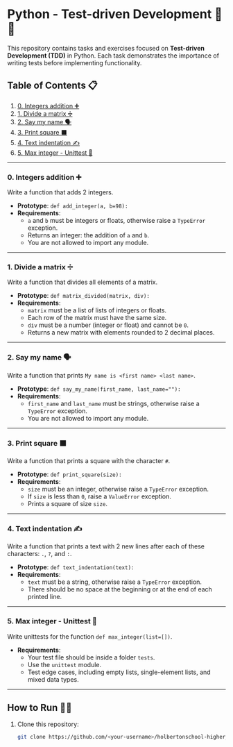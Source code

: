 # Python - Test-driven Development 🐍✅

This repository contains tasks and exercises focused on **Test-driven Development (TDD)** in Python. Each task demonstrates the importance of writing tests before implementing functionality.

## Table of Contents 📋

1. [0. Integers addition ➕](#0-integers-addition-)
2. [1. Divide a matrix ➗](#1-divide-a-matrix-)
3. [2. Say my name 🗣️](#2-say-my-name-)
4. [3. Print square ⬛](#3-print-square-)
5. [4. Text indentation ✍️](#4-text-indentation-)
6. [5. Max integer - Unittest 🔢](#5-max-integer---unittest-)

---

### 0. Integers addition ➕

Write a function that adds 2 integers.

- **Prototype**: `def add_integer(a, b=98):`
- **Requirements**:
  - `a` and `b` must be integers or floats, otherwise raise a `TypeError` exception.
  - Returns an integer: the addition of `a` and `b`.
  - You are not allowed to import any module.

---

### 1. Divide a matrix ➗

Write a function that divides all elements of a matrix.

- **Prototype**: `def matrix_divided(matrix, div):`
- **Requirements**:
  - `matrix` must be a list of lists of integers or floats.
  - Each row of the matrix must have the same size.
  - `div` must be a number (integer or float) and cannot be `0`.
  - Returns a new matrix with elements rounded to 2 decimal places.

---

### 2. Say my name 🗣️

Write a function that prints `My name is <first name> <last name>`.

- **Prototype**: `def say_my_name(first_name, last_name=""):`
- **Requirements**:
  - `first_name` and `last_name` must be strings, otherwise raise a `TypeError` exception.
  - You are not allowed to import any module.

---

### 3. Print square ⬛

Write a function that prints a square with the character `#`.

- **Prototype**: `def print_square(size):`
- **Requirements**:
  - `size` must be an integer, otherwise raise a `TypeError` exception.
  - If `size` is less than `0`, raise a `ValueError` exception.
  - Prints a square of size `size`.

---

### 4. Text indentation ✍️

Write a function that prints a text with 2 new lines after each of these characters: `.`, `?`, and `:`.

- **Prototype**: `def text_indentation(text):`
- **Requirements**:
  - `text` must be a string, otherwise raise a `TypeError` exception.
  - There should be no space at the beginning or at the end of each printed line.

---

### 5. Max integer - Unittest 🔢

Write unittests for the function `def max_integer(list=[])`.

- **Requirements**:
  - Your test file should be inside a folder `tests`.
  - Use the `unittest` module.
  - Test edge cases, including empty lists, single-element lists, and mixed data types.

---

## How to Run 🏃‍♂️

1. Clone this repository:
   ```bash
   git clone https://github.com/<your-username>/holbertonschool-higher_level_programming.git